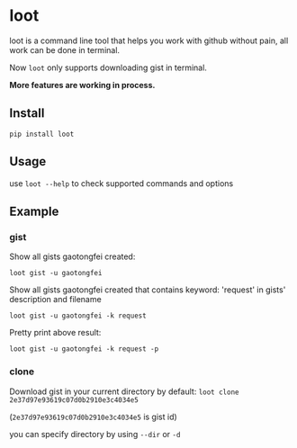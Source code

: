 # loot

loot is a command line tool that helps you work with github without pain, all work can be done in terminal.

Now `loot` only supports downloading gist in terminal.

**More features are working in process.**

## Install

`pip install loot`

## Usage

use `loot --help` to check supported commands and options

## Example

### gist

Show all gists gaotongfei created:

`loot gist -u gaotongfei`

Show all gists gaotongfei created that contains keyword: 'request' in gists' description and filename

`loot gist -u gaotongfei -k request`

Pretty print above result:

`loot gist -u gaotongfei -k request -p`

### clone

Download gist in your current directory by default:
`loot clone 2e37d97e93619c07d0b2910e3c4034e5`

(`2e37d97e93619c07d0b2910e3c4034e5` is gist id)

you can specify directory by using `--dir` or `-d`
